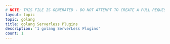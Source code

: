 ```yaml
---
# NOTE: THIS FILE IS GENERATED - DO NOT ATTEMPT TO CREATE A PULL REQUEST TO UPDATE THE DATA. 
layout: topic
topic: golang
title: golang Serverless Plugins
description: '1 golang ServerLess Plugins'
count: 1
---
```

